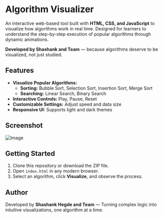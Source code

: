 # Algorithm Visualizer

An interactive web-based tool built with **HTML, CSS, and JavaScript** to visualize how algorithms work in real time. Designed for learners to understand the step-by-step execution of popular algorithms through dynamic animations.

**Developed by Shashank and Team** — because algorithms deserve to be visualized, not just studied.

## Features
- **Visualize Popular Algorithms:**
  - **Sorting:** Bubble Sort, Selection Sort, Insertion Sort, Merge Sort
  - **Searching:** Linear Search, Binary Search
- **Interactive Controls:** Play, Pause, Reset
- **Customizable Settings:** Adjust speed and data size
- **Responsive UI:** Supports light and dark themes

## Screenshot
![Image](https://github.com/user-attachments/assets/6bcf8d18-4d4b-4fce-b74a-49bc8055c3f9)

## Getting Started
1. Clone this repository or download the ZIP file.
2. Open `index.html` in any modern browser.
3. Select an algorithm, click **Visualize**, and observe the process.

## Author
Developed by **Shashank Hegde and Team** — Turning complex logic into intuitive visualizations, one algorithm at a time.
